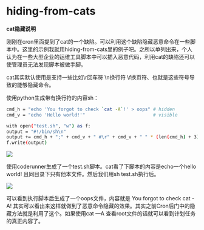 # hiding-from-cats

**cat隐藏说明**

刚刚在cron里面提到了cat的一个缺陷。可以利用这个缺陷隐藏恶意命令在一些脚本中。这里的示例我就用hiding-from-cats里的例子吧。之所以单列出来，个人认为在一些大型企业的运维工具脚本中可以插入恶意代码，利用cat的缺陷还可以使管理员无法发现脚本被做手脚。

cat其实默认使用是支持一些比如\r回车符 \n换行符 \f换页符、也就是这些符号导致的能够隐藏命令。

使用python生成带有换行符的内容sh：

```bash
cmd_h = "echo 'You forgot to check `cat -A`!' > oops" # hidden
cmd_v = "echo 'Hello world!'"                         # visible

with open("test.sh", "w") as f:
output = "#!/bin/sh\n"
output += cmd_h + ";" + cmd_v + " #\r" + cmd_v + " " * (len(cmd_h) + 3) + "\n"
f.write(output)

```

![](images/security_wiki/15905490599361.png)


使用coderunner生成了一个test.sh脚本。cat看了下脚本的内容是echo一个hello world! 且同目录下只有他本文件。然后我们用sh test.sh执行后。

![](images/security_wiki/15905490680615.png)


可以看到执行脚本后生成了一个oops文件，内容就是 You forgot to check cat -A! 其实可以看出来这样就做到了恶意命令隐藏的效果。其实之前Cron后门中的隐藏方法就是利用了这个。如果使用cat —A 查看root文件的话就可以看到计划任务的真正内容了。


